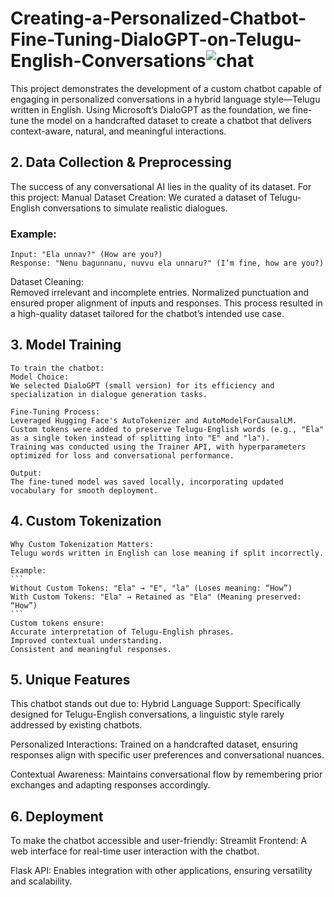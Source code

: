 # Creating-a-Personalized-Chatbot-Fine-Tuning-DialoGPT-on-Telugu-English-Conversations![chat](https://github.com/user-attachments/assets/efa549e9-16b8-4065-85b3-2eb02d91bb11)

This project demonstrates the development of a custom chatbot capable of engaging in personalized conversations in a hybrid language style—Telugu written in English. Using Microsoft’s DialoGPT as the foundation, we fine-tune the model on a handcrafted dataset to create a chatbot that delivers context-aware, natural, and meaningful interactions.

## 2. Data Collection & Preprocessing
The success of any conversational AI lies in the quality of its dataset. For this project:
  Manual Dataset Creation:
     We curated a dataset of Telugu-English conversations to simulate realistic dialogues. 
  ### Example:
  ```
  Input: "Ela unnav?" (How are you?)
  Response: "Nenu bagunnanu, nuvvu ela unnaru?" (I’m fine, how are you?)
  ```
  Dataset Cleaning:  
  Removed irrelevant and incomplete entries.
  Normalized punctuation and ensured proper alignment of inputs and responses.
  This process resulted in a high-quality dataset tailored for the chatbot’s intended use case.

## 3. Model Training
    To train the chatbot:   
    Model Choice:  
    We selected DialoGPT (small version) for its efficiency and specialization in dialogue generation tasks.
    
    Fine-Tuning Process:
    Leveraged Hugging Face's AutoTokenizer and AutoModelForCausalLM.
    Custom tokens were added to preserve Telugu-English words (e.g., "Ela" as a single token instead of splitting into "E" and "la").
    Training was conducted using the Trainer API, with hyperparameters optimized for loss and conversational performance.
    
    Output:    
    The fine-tuned model was saved locally, incorporating updated vocabulary for smooth deployment.
    
## 4. Custom Tokenization
    Why Custom Tokenization Matters:
    Telugu words written in English can lose meaning if split incorrectly.
    
    Example:
    ```
    Without Custom Tokens: "Ela" → "E", "la" (Loses meaning: “How”)
    With Custom Tokens: "Ela" → Retained as "Ela" (Meaning preserved: “How”)
    ```
    Custom tokens ensure:    
    Accurate interpretation of Telugu-English phrases.
    Improved contextual understanding.
    Consistent and meaningful responses.
## 5. Unique Features
  This chatbot stands out due to:
  Hybrid Language Support:
  Specifically designed for Telugu-English conversations, a linguistic style rarely addressed by existing chatbots.
  
  Personalized Interactions:
  Trained on a handcrafted dataset, ensuring responses align with specific user preferences and conversational nuances.
  
  Contextual Awareness:
  Maintains conversational flow by remembering prior exchanges and adapting responses accordingly.

## 6. Deployment
To make the chatbot accessible and user-friendly:
Streamlit Frontend:
A web interface for real-time user interaction with the chatbot.

Flask API:
Enables integration with other applications, ensuring versatility and scalability.
